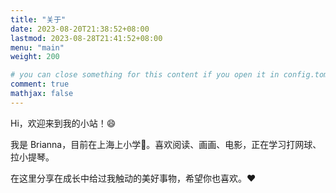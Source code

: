 ```yaml
---
title: "关于"
date: 2023-08-20T21:38:52+08:00
lastmod: 2023-08-28T21:41:52+08:00
menu: "main"
weight: 200

# you can close something for this content if you open it in config.toml.
comment: true
mathjax: false
---
```


Hi，欢迎来到我的小站！:smile:

我是 Brianna，目前在上海上小学:school:。喜欢阅读、画画、电影，正在学习打网球、拉小提琴。

在这里分享在成长中给过我触动的美好事物，希望你也喜欢。:heart:

